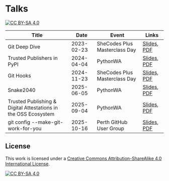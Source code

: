 # Talks

[![CC BY-SA 4.0][cc-by-sa-shield]][cc-by-sa]

| Title                                                            | Date       | Event                         | Links                                                                                                                          |
|------------------------------------------------------------------|------------|-------------------------------|--------------------------------------------------------------------------------------------------------------------------------|
| Git Deep Dive                                                    | 2023-02-23 | SheCodes Plus Masterclass Day | [Slides](https://talks.jduabe.dev/git-deep-dive), [PDF](pdf/git-deep-dive.pdf)                                                 |
| Trusted Publishers in PyPI                                       | 2024-04-04 | PythonWA                      | [Slides](https://talks.jduabe.dev/pypi-trusted-publisher), [PDF](pdf/pypi-trusted-publisher.pdf)                               |
| Git Hooks                                                        | 2024-11-23 | SheCodes Plus Masterclass Day | [Slides](https://talks.jduabe.dev/git-hooks), [PDF](pdf/git-hooks.pdf)                                                         |
| Snake2040                                                        | 2025-06-05 | PythonWA                      | [Slides](https://talks.jduabe.dev/snake2040), [PDF](pdf/snake2040.pdf)                                                         |
| Trusted Publishing & Digital Attestations in the OSS Ecosystem   | 2025-09-04 | PythonWA                      | [Slides](https://talks.jduabe.dev/trusted-publishing-attestations), [PDF](pdf/trusted-publishing-digital-attestations-oss.pdf) |
| git config --make-git-work-for-you                               | 2025-10-16 | Perth GitHub User Group       | [Slides](https://talks.jduabe.dev/git-config), [PDF](pdf/git-config.pdf)                                                       |

##  License

This work is licensed under a
[Creative Commons Attribution-ShareAlike 4.0 International License][cc-by-sa].

[![CC BY-SA 4.0][cc-by-sa-image]][cc-by-sa]

[cc-by-sa]: http://creativecommons.org/licenses/by-sa/4.0/
[cc-by-sa-image]: https://licensebuttons.net/l/by-sa/4.0/88x31.png
[cc-by-sa-shield]: https://img.shields.io/badge/License-CC%20BY--SA%204.0-lightgrey.svg
